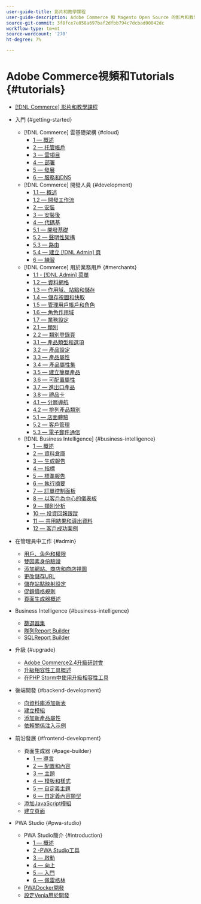 ```yaml
---
user-guide-title: 影片和教學課程
user-guide-description: Adobe Commerce 和 Magento Open Source 的影片和教學課程集合。
source-git-commit: 3f8fce7e058a697baf2dfbb794c7dcbad00042dc
workflow-type: tm+mt
source-wordcount: '270'
ht-degree: 7%

---
```



# Adobe Commerce視頻和Tutorials {#tutorials}

+ [[!DNL Commerce] 影片和教學課程](overview.md)

+ 入門 {#getting-started}
   + [!DNL Commerce] 雲基礎架構 {#cloud}
      + [1 — 概述](./cloud/1-overview.md)
      + [2 — 托管帳戶](./cloud/2-accounts.md)
      + [3 — 雲項目](./cloud/3-projects.md)
      + [4 — 部署](./cloud/4-deployment.md)
      + [5 — 發展](./cloud/5-dev-config.md)
      + [6 — 服務和DNS](./cloud/6-launch.md)
   + [!DNL Commerce] 開發人員 {#development}
      + [1.1 — 概述](./developer/backend-1-1-overview.md)
      + [1.2 — 開發工作流](./developer/backend-1-2-workflow.md)
      + [2 — 安裝](./developer/backend-2-install.md)
      + [3 — 安裝後](./developer/backend-3-post-install.md)
      + [4 — 代碼基](./developer/backend-4-code-base.md)
      + [5.1 — 開發基礎](./developer/backend-5-1-dev-basics.md)
      + [5.2 — 聲明性架構](./developer/backend-5-2-declarative-schema.md)
      + [5.3 — 路由](./developer/backend-5-3-routing.md)
      + [5.4 — 建立 [!DNL Admin] 頁](./developer/backend-5-4-admin-page.md)
      + [6 — 練習](./developer/backend-6-practice.md)
   + [!DNL Commerce] 用於業務用戶 {#merchants}
      + [1.1 - [!DNL Admin] 菜單](./merchant/introduction/1-1-menus.md)
      + [1.2 — 資料網格](./merchant/introduction/1-2-data-grids.md)
      + [1.3 — 作用域、站點和儲存](./merchant/introduction/1-3-apps-scopes-sites-stores.md)
      + [1.4 — 儲存視圖和快取](./merchant/introduction/1-4-store-views-cache.md)
      + [1.5 — 管理用戶帳戶和角色](./merchant/introduction/1-5-users-roles.md)
      + [1.6 — 角色作用域](./merchant/introduction/1-6-role-scopes.md)
      + [1.7 — 業務設定](./merchant/introduction/1-7-business-settings.md)
      + [2.1 — 類別](./merchant/introduction/2-1-categories.md)
      + [2.2 — 類別登錄頁](./merchant/introduction/2-2-category-landing-page.md)
      + [3.1 — 產品類型和選項](./merchant/introduction/3-1-product-types-options.md)
      + [3.2 — 產品設定](./merchant/introduction/3-2-product-settings.md)
      + [3.3 — 產品屬性](./merchant/introduction/3-3-product-attributes.md)
      + [3.4 — 產品屬性集](./merchant/introduction/3-4-product-attribute-sets.md)
      + [3.5 — 建立簡單產品](./merchant/introduction/3-5-create-simple-product.md)
      + [3.6 — 可配置屬性](./merchant/introduction/3-6-configurable-attributes.md)
      + [3.7 — 進出口產品](./merchant/introduction/3-7-import-export-products.md)
      + [3.8 — 禮品卡](./merchant/introduction/3-8-gift-cards.md)
      + [4.1 — 分層導航](./merchant/introduction/4-1-layered-navigation.md)
      + [4.2 — 排列產品類別](./merchant/introduction/4-2-arrange-product-categories.md)
      + [5.1 — 店面體驗](./merchant/introduction/5-1-storefront-experience.md)
      + [5.2 — 客戶管理](./merchant/introduction/5-2-customer-management.md)
      + [5.3 — 電子郵件通信](./merchant/introduction/5-3-store-communications.md)
   + [!DNL Business Intelligence] {#business-intelligence}
      + [1 — 概述](./merchant/business-intelligence/1-overview.md)
      + [2 — 資料倉庫](./merchant/business-intelligence/2-data-warehousing.md)
      + [3 — 生成報告](./merchant/business-intelligence/3-build-reports.md)
      + [4 — 指標](./merchant/business-intelligence/4-metrics.md)
      + [5 — 標準報告](./merchant/business-intelligence/5-standard-reports.md)
      + [6 — 執行摘要](./merchant/business-intelligence/6-executive-summary-dashboard.md)
      + [7 — 訂單控制面板](./merchant/business-intelligence/7-orders-dashboard.md)
      + [8 — 以客戶為中心的儀表板](./merchant/business-intelligence/8-customer-focused-dashboards.md)
      + [9 — 類別分析](./merchant/business-intelligence/9-category-analysis.md)
      + [10 — 投資回報跟蹤](./merchant/business-intelligence/10-roi-tracking.md)
      + [11 — 共用結果和導出資料](./merchant/business-intelligence/11-share-results-export-data.md)
      + [12 — 客戶成功案例](./merchant/business-intelligence/12-customer-success.md)

+ 在管理員中工作 {#admin}
   + [用戶、角色和權限](./merchant/users-roles-permissions.md)
   + [雙因素身份驗證](./merchant/two-factor-authentication.md)
   + [添加網站、商店和商店視圖](./merchant/add-websites-stores-views.md)
   + [更改儲存URL](./merchant/change-store-url.md)
   + [儲存站點映射設定](./merchant/site-map-setup.md)
   + [促銷價格規則](./merchant/promotions-price-rules.md)
   + [頁面生成器概述](./merchant/page-builder-overview.md)

+ Business Intelligence {#business-intelligence}
   + [篩選器集](./merchant/business-intelligence/filter-sets.md)
   + [隊列Report Builder](./merchant/business-intelligence/cohort-report-builder.md)
   + [SQLReport Builder](./merchant/business-intelligence/sql-report-builder.md)

+ 升級 {#upgrade}
   + [Adobe Commerce2.4升級研討會](./upgrade/2.4-upgrade-workshop.md)
   + [升級相容性工具概述](./upgrade/upgrade-compatibility-tool-overview.md)
   + [在PHP Storm中使用升級相容性工具](./upgrade/uct-phpstorm.md)

+ 後端開發 {#backend-development}
   + [向資料庫添加新表](./developer/add-new-db-table.md)
   + [建立模組](developer/create-module.md)
   + [添加新產品屬性](./developer/add-product-attribute.md)
   + [依賴關係注入示例](./developer/dependency-injection.md)

+ 前沿發展 {#frontend-development}
   + 頁面生成器 {#page-builder}
      + [1 — 導言](./developer/page-builder/1-intro-case-studies.md)
      + [2 — 配置和內容](./developer/page-builder/2-config-create-content.md)
      + [3 — 主題](./developer/page-builder/3-themes.md)
      + [4 — 模板和樣式](./developer/page-builder/4-admin-templates-apply-styles.md)
      + [5 — 自定義主題](./developer/page-builder/5-customize-theme.md)
      + [6 — 自定義內容類型](developer/page-builder/6-custom-content-types.md)
   + [添加JavaScript模組](developer/add-javascript-module.md)
   + [建立頁面](developer/create-new-page.md)

+ PWA Studio {#pwa-studio}
   + PWA Studio簡介 {#introduction}
      + [1 — 概述](./pwa/introduction/1-overview.md)
      + [2 -PWA Studio工具](./pwa/introduction/2-pwa-studio-tools.md)
      + [3 — 啟動](pwa/introduction/3-launch.md)
      + [4 — 向上](./pwa/introduction/4-upward.md)
      + [5 — 入門](./pwa/introduction/5-getting-started.md)
      + [6 — 佩雷格林](./pwa/introduction/6-peregrine.md)
   + [PWADocker開發](./pwa/pwa-docker-development.md)
   + [設定Venia用於開發](pwa/set-up-venia-for-dev.md)
